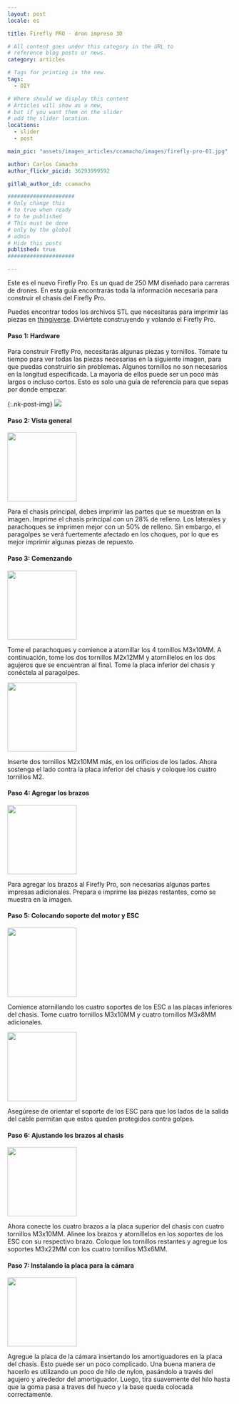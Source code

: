 ```yaml
---
layout: post
locale: es

title: Firefly PRO - dron impreso 3D

# All content goes under this category in the URL to
# reference blog posts or news.
category: articles

# Tags for printing in the new.
tags:
  - DIY

# Where should we display this content
# Articles will show as a new,
# but if you want them on the slider
# add the slider location.
locations:
  - slider
  - post

main_pic: "assets/images_articles/ccamacho/images/firefly-pro-01.jpg"

author: Carlos Camacho
author_flickr_picid: 36293999592

gitlab_author_id: ccamacho

#####################
# Only change this
# to true when ready
# to be published
# This must be done
# only by the global
# admin
# Hide this posts
published: true
#####################

---
```


Este es el nuevo Firefly Pro.
Es un quad de 250 MM diseñado para carreras de drones.
En esta guía encontrarás toda la información
necesaria para construir el chasis del Firefly Pro.

Puedes encontrar todos los archivos STL que necesitaras para
imprimir las piezas en
[thingiverse](http://www.thingiverse.com/thing:1163884).
Diviértete construyendo y volando el Firefly Pro.

#### Paso 1: Hardware

Para construir Firefly Pro, necesitarás algunas piezas y tornillos.
Tómate tu tiempo para ver todas las piezas necesarias
en la siguiente imagen,
para que puedas construirlo sin problemas.
Algunos tornillos no son necesarios en la longitud especificada.
La mayoría de ellos puede ser un poco más largos o incluso cortos.
Esto es solo una guía de referencia para que sepas por donde empezar.

{:.nk-post-img}
<img src="/assets/images_articles/{{ page.gitlab_author_id }}/images/firefly-pro-02.jpg">


#### Paso 2: Vista general

<div class="nk-post-text mt-0">
    <img style="height: 155px;" class="pull-right mt-0" src="/assets/images_articles/{{ page.gitlab_author_id }}/images/firefly-pro-03.jpg" alt="">
        <p class="text-white">
Para el chasis principal, debes imprimir las partes que se muestran en la imagen.
Imprime el chasis principal con un 28% de relleno. Los laterales y parachoques se imprimen mejor con un 50% de relleno.
Sin embargo, el paragolpes se verá fuertemente afectado en los choques, por lo que es mejor imprimir algunas piezas de repuesto.
        </p>
</div>

#### Paso 3: Comenzando

<div class="nk-post-text mt-0">
    <img style="height: 155px;" class="pull-left mt-0" src="/assets/images_articles/{{ page.gitlab_author_id }}/images/firefly-pro-04.jpg" alt="">
        <p class="text-white">
Tome el parachoques y comience a atornillar los 4 tornillos M3x10MM.
A continuación, tome los dos tornillos M2x12MM y atorníllelos en
los dos agujeros que se encuentran al final. Tome la placa inferior del chasis y conéctela al paragolpes.
        </p>
</div>

<div class="nk-post-text mt-0">
    <img style="height: 155px;" class="pull-right mt-0" src="/assets/images_articles/{{ page.gitlab_author_id }}/images/firefly-pro-05.jpg" alt="">
        <p class="text-white">
Inserte dos tornillos M2x10MM más, en los orificios de los lados.
Ahora sostenga el lado contra la placa inferior del chasis y coloque los cuatro tornillos M2.
        </p>
</div>

#### Paso 4: Agregar los brazos

<div class="nk-post-text mt-0">
    <img style="height: 155px;" class="pull-left mt-0" src="/assets/images_articles/{{ page.gitlab_author_id }}/images/firefly-pro-06.jpg" alt="">
        <p class="text-white">
Para agregar los brazos al Firefly Pro,
son necesarias algunas partes impresas adicionales.
Prepara e imprime las piezas restantes, como se muestra en la imagen.
        </p>
</div>

#### Paso 5: Colocando soporte del motor y ESC

<div class="nk-post-text mt-0">
    <img style="height: 155px;" class="pull-right mt-0" src="/assets/images_articles/{{ page.gitlab_author_id }}/images/firefly-pro-07.jpg" alt="">
        <p class="text-white">
Comience atornillando los cuatro soportes de los ESC a las placas inferiores del chasis. Tome cuatro tornillos M3x10MM y cuatro tornillos M3x8MM adicionales.
        </p>
</div>

<div class="nk-post-text mt-0">
    <img style="height: 155px;" class="pull-left mt-0" src="/assets/images_articles/{{ page.gitlab_author_id }}/images/firefly-pro-08.jpg" alt="">
        <p class="text-white">
Asegúrese de orientar el soporte de los ESC para que los lados de la salida del cable permitan que estos queden protegidos contra
golpes.
        </p>
</div>

#### Paso 6: Ajustando los brazos al chasis

<div class="nk-post-text mt-0">
    <img style="height: 155px;" class="pull-right mt-0" src="/assets/images_articles/{{ page.gitlab_author_id }}/images/firefly-pro-09.jpg" alt="">
        <p class="text-white">
Ahora conecte los cuatro brazos a la placa superior del chasis con cuatro tornillos M3x10MM.
Alinee los brazos y atorníllelos en los soportes de los ESC con su respectivo brazo.
Coloque los tornillos restantes y agregue los soportes M3x22MM con los cuatro tornillos M3x6MM.
        </p>
</div>

#### Paso 7: Instalando la placa para la cámara

<div class="nk-post-text mt-0">
    <img style="height: 155px;" class="pull-left mt-0" src="/assets/images_articles/{{ page.gitlab_author_id }}/images/firefly-pro-10.jpg" alt="">
        <p class="text-white">
Agregue la placa de la cámara insertando los amortiguadores en la placa del chasis. Esto puede ser un poco complicado.
Una buena manera de hacerlo es utilizando un poco de hilo de nylon, pasándolo 
a través del agujero y alrededor del amortiguador. Luego, tira suavemente del hilo hasta que la goma pasa a traves del hueco y la
base queda colocada correctamente.
        </p>
</div>


